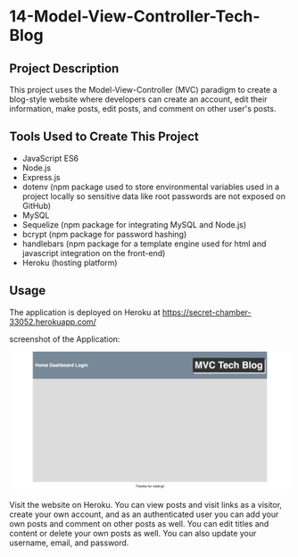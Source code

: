 # 14-Model-View-Controller-Tech-Blog

## Project Description

This project uses the Model-View-Controller (MVC) paradigm to create a blog-style website where developers can create an account, edit their information, make posts, edit posts, and comment on other user's posts.

## Tools Used to Create This Project

- JavaScript ES6
- Node.js
- Express.js
- dotenv (npm package used to store environmental variables used in a project locally so sensitive data like root passwords are not exposed on GitHub)
- MySQL
- Sequelize (npm package for integrating MySQL and Node.js)
- bcrypt (npm package for password hashing)
- handlebars (npm package for a template engine used for html and javascript integration on the front-end)
- Heroku (hosting platform)

## Usage

The application is deployed on Heroku at https://secret-chamber-33052.herokuapp.com/

screenshot of the Application:

![screenshot of the homepage](./screenshot.png)

Visit the website on Heroku. You can view posts and visit links as a visitor, create your own account, and as an authenticated user you can add your own posts and comment on other posts as well. You can edit titles and content or delete your own posts as well. You can also update your username, email, and password.
